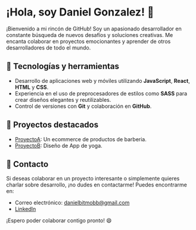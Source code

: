 # ¡Hola, soy Daniel Gonzalez! 👋

¡Bienvenido a mi rincón de GitHub! Soy un apasionado desarrollador en constante búsqueda de nuevos desafíos y soluciones creativas. Me encanta colaborar en proyectos emocionantes y aprender de otros desarrolladores de todo el mundo.

## 🔭 Tecnologías y herramientas

- Desarrollo de aplicaciones web y móviles utilizando **JavaScript**, **React**, **HTML** y **CSS**.
- Experiencia en el uso de preprocesadores de estilos como **SASS** para crear diseños elegantes y reutilizables.
- Control de versiones con **Git** y colaboración en **GitHub**.

## 🌱 Proyectos destacados

- [ProyectoA](https://github.com/Danielgbit/Ecommerce-Barberia-React.git): Un ecommerce de productos de barberia.
- [ProyectoB](https://www.behance.net/gallery/170713395/App-Yoga): Diseño de App de yoga.

## 💬 Contacto

Si deseas colaborar en un proyecto interesante o simplemente quieres charlar sobre desarrollo, ¡no dudes en contactarme! Puedes encontrarme en:

- Correo electrónico: danielbitmobb@gmail.com
- [LinkedIn](https://www.linkedin.com/in/daniel-gonzalez-3a5a50273/)

¡Espero poder colaborar contigo pronto! 😄
